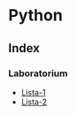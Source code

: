 # Python

## Index

  ### Laboratorium
  - [Lista-1](lista1.ipynb)
  - [Lista-2](lista-2/readme.md)
